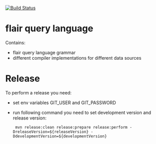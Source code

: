 [![Build Status](https://dev.azure.com/VizCentric/Flair%20BI/_apis/build/status/viz-centric.flair-query-language?branchName=master)](https://dev.azure.com/VizCentric/Flair%20BI/_build/latest?definitionId=3&branchName=master)
# flair query language

Contains:
- flair query language grammar
- different compiler implementations for different data sources

# Release

To perform a release you need:
* set env variables GIT_USER and GIT_PASSWORD
* run following command you need to set development version and release version:

   ` mvn release:clean release:prepare release:perform -DreleaseVersion=${releaseVersion} -DdevelopmentVersion=${developmentVersion}`
